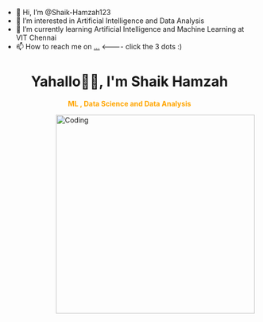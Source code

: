 - 👋 Hi, I’m @Shaik-Hamzah123
- 👀 I’m interested in Artificial Intelligence and Data Analysis
- 🌱 I’m currently learning Artificial Intelligence and Machine Learning at VIT Chennai
- 📫 How to reach me on [...](https://linktr.ee/shaik_hamzah) <---- click the 3 dots :)

<!---
Shaik-Hamzah123/Shaik-Hamzah123 is a ✨ special ✨ repository because its `README.md` (this file) appears on your GitHub profile.
You can click the Preview link to take a look at your changes.
--->
<h1 align="center">Yahallo👋🏻, I'm Shaik Hamzah</h1>
<p align="center" style="color: orange;"><strong>ML , Data Science and Data Analysis</strong></p>

<img align="right" alt="Coding" width="400" src="https://media1.giphy.com/media/v1.Y2lkPTc5MGI3NjExYmlwOTZkaDVhc3NmbnIyMHJlMjNja3V5dnU0eWRja3cyNGRvZDV4dCZlcD12MV9pbnRlcm5hbF9naWZfYnlfaWQmY3Q9Zw/qgQUggAC3Pfv687qPC/giphy.gif">
